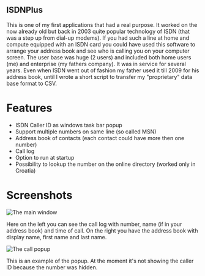 ## ISDNPlus

This is one of my first applications that had a real purpose. It worked on the now already old but back in 2003 quite popular technology of ISDN (that was a step up from dial-up modems). If you had such a line at home and compute equipped with an ISDN card you could have used this software to arrange your address book and see who is calling you on your computer screen. The user base was huge (2 users) and included both home users (me) and enterprise (my fathers company). It was in service for several years. Even when ISDN went out of fashion my father used it till 2009 for his address book, until I wrote a short script to transfer my "proprietary" data base format to CSV. 

# Features

* ISDN Caller ID as windows task bar popup
* Support multiple numbers on same line (so called MSN)
* Address book of contacts (each contact could have more then one number)
* Call log
* Option to run at startup
* Possibility to lookup the number on the online directory (worked only in Croatia)

# Screenshots

![The main window](https://github.com/filipkis/ISDNPlus/master/main.jpg)

Here on the left you can see the call log with number, name (if in your address book) and time of call. On the right you have the address book with display name, first name and last name. 

![The call popup](https://github.com/filipkis/ISDNPlus/master/baloon.jpg)

This is an example of the popup. At the moment it's not showing the caller ID because the number was hidden.